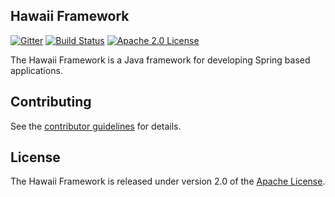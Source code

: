 ## Hawaii Framework

[![Gitter](https://badges.gitter.im/hawaiifw/hawaii-framework.svg)](https://gitter.im/hawaiifw/hawaii-framework?utm_source=badge&utm_medium=badge&utm_campaign=pr-badge)
[![Build Status](https://travis-ci.org/hawaiifw/hawaii-framework.svg?branch=master)](https://travis-ci.org/hawaiifw/hawaii-framework)
[![Apache 2.0 License](https://img.shields.io/:license-apache-blue.svg)](http://www.apache.org/licenses/LICENSE-2.0)

The Hawaii Framework is a Java framework for developing Spring based applications.

## Contributing

See the [contributor guidelines][] for details.

## License
The Hawaii Framework is released under version 2.0 of the [Apache License][].


[contributor guidelines]: https://github.com/hawaiifw/hawaii-framework/blob/master/CONTRIBUTING.md
[Apache License]: http://www.apache.org/licenses/LICENSE-2.0
